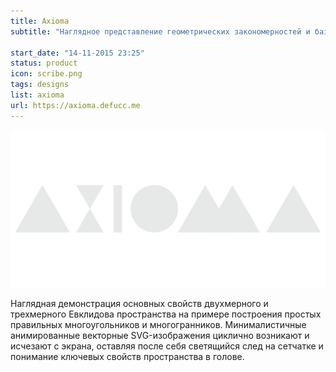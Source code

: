 ```yaml
---
title: Axioma
subtitle: "Наглядное представление геометрических закономерностей и базовой структуры пространства."

start_date: "14-11-2015 23:25"
status: product
icon: scribe.png
tags: designs
list: axioma
url: https://axioma.defucc.me
---
```


![](./grey.png)

Наглядная демонстрация основных свойств двухмерного и трехмерного Евклидова пространства на примере построения простых правильных многоугольников и многогранников. Минималистичные анимированные векторные SVG-изображения циклично возникают и исчезают с экрана, оставляя после себя светящийся след на сетчатке и понимание ключевых свойств пространства в голове.
